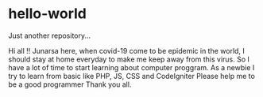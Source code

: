 # hello-world
Just another repository...

Hi all !!
Junarsa here, when covid-19 come to be epidemic in the world, 
I should stay at home everyday to make me keep away from this virus.
So I have a lot of time to start learning about computer proggram.
As a newbie I try to learn from basic like PHP, JS, CSS and CodeIgniter
Please help me to be a good programmer
Thank you all.
